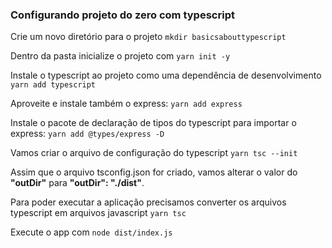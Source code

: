 ### Configurando projeto do zero com typescript

Crie um novo diretório para o projeto
`mkdir basicsabouttypescript`

Dentro da pasta inicialize o projeto com 
`yarn init -y`

Instale o typescript ao projeto como uma dependência de desenvolvimento 
`yarn add typescript`

Aproveite e instale também o express:
`yarn add express`

Instale o pacote de declaração de tipos do typescript para importar o express:
`yarn add @types/express -D`

Vamos criar o arquivo de configuração do typescript
`yarn tsc --init`

Assim que o arquivo tsconfig.json for criado, vamos alterar o valor do **"outDir"** para **"outDir": "./dist"**.

Para poder executar a aplicação precisamos converter os arquivos typescript em arquivos javascript
`yarn tsc`

Execute o app com 
`node dist/index.js`






